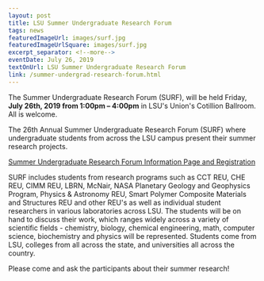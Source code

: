 ```yaml
---
layout: post
title: LSU Summer Undergraduate Research Forum
tags: news
featuredImageUrl: images/surf.jpg
featuredImageUrlSquare: images/surf.jpg
excerpt_separator: <!--more-->
eventDate: July 26, 2019
textOnUrl: LSU Summer Undergraduate Research Forum
link: /summer-undergrad-research-forum.html
---
```


The Summer Undergraduate Research Forum (SURF), will be held Friday, **July 26th, 2019 from 1:00pm – 4:00pm** in LSU's Union's Cotillion Ballroom. All is welcome.

The 26th Annual Summer Undergraduate Research Forum (SURF) where undergraduate students from across the LSU campus present their summer research projects.

<a href="/summer-undergrad-research-forum.html" class="btn btn-info" style="margin-bottom: 30px">Summer Undergraduate Research Forum Information Page and Registration</a>

<!--more-->SURF includes students from research programs such as CCT REU, CHE REU, CIMM REU, LBRN, McNair, NASA Planetary Geology and Geophysics Program, Physics & Astronomy REU, Smart Polymer Composite Materials and Structures REU and other REU's as well as individual student researchers in various laboratories across LSU. The students will be on hand to discuss their work, which ranges widely across a variety of scientific fields - chemistry, biology, chemical engineering, math, computer science, biochemistry and physics will be represented. Students come from LSU, colleges from all across the state, and universities all across the country.

Please come and ask the participants about their summer research!
